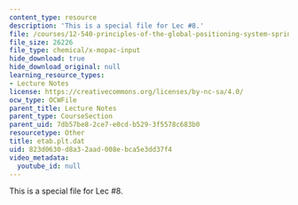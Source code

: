 ```yaml
---
content_type: resource
description: 'This is a special file for Lec #8.'
file: /courses/12-540-principles-of-the-global-positioning-system-spring-2012/823d0630d8a32aad008ebca5e3dd37f4_etab.plt.dat
file_size: 26226
file_type: chemical/x-mopac-input
hide_download: true
hide_download_original: null
learning_resource_types:
- Lecture Notes
license: https://creativecommons.org/licenses/by-nc-sa/4.0/
ocw_type: OCWFile
parent_title: Lecture Notes
parent_type: CourseSection
parent_uid: 7db57be8-2ce7-e0cd-b529-3f5578c683b0
resourcetype: Other
title: etab.plt.dat
uid: 823d0630-d8a3-2aad-008e-bca5e3dd37f4
video_metadata:
  youtube_id: null
---
```

This is a special file for Lec #8.